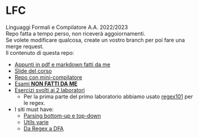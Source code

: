 # LFC
Linguaggi Formali e Compilatore A.A. 2022/2023  
Repo fatta a tempo perso, non riceverà aggoiornamenti.  
Se volete modificare qualcosa, create un vostro branch per poi fare una merge request.  
Il contenuto di questa repo:
+ [Appunti in pdf e markdown fatti da me](https://github.com/ElBlasco69/LFC/tree/main/appunti)
+ [Slide del corso](https://github.com/ElBlasco69/LFC/tree/main/slides)
+ [Repo con mini-compilatore](https://github.com/Wilfred/babyc/tree/master/c99)
+ [Esami **NON FATTI DA ME**](https://github.com/ElBlasco69/LFC/tree/main/esami)
+ [Esercizi svolti ai 2 laboratori](https://github.com/ElBlasco69/LFC/tree/main/lab)
    - Per la prima parte del primo laboratorio abbiamo usato [regex101](https://regex101.com/) per le regex.
+ I siti must have:
    - [Parsing bottom-up e top-down](https://jsmachines.sourceforge.net/machines/)
    - [Utils varie](https://cyberzhg.github.io/toolbox/)
    - [Da Regex a DFA](https://ivanzuzak.info/noam/webapps/fsm_simulator/)
